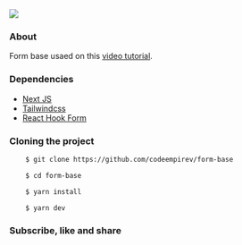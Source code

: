 <img src="https://ik.imagekit.io/lrjseyuxi3m/youtube/README-min_9yaGToBzcIj.png?updatedAt=1635797857577">

### About
Form base usaed on this <a href="https://moveit-patrickrios.vercel.app/">video tutorial</a>.

### Dependencies
- <a href="https://nextjs.org/">Next JS</a>
- <a href="https://tailwindcss.com/">Tailwindcss</a>
- <a href="https://react-hook-form.com/">React Hook Form</a>

### Cloning the project
```bash
    $ git clone https://github.com/codeempirev/form-base
```
```bash
    $ cd form-base
```
```bash
    $ yarn install
```
```bash
    $ yarn dev
```
### Subscribe, like and share
<a href="https://www.youtube.com/channel/UCKVwiehGpmpUGKA-7evvuPw?sub_confirmation=1"><a/>
